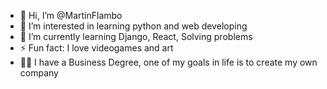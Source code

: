 - 👋 Hi, I’m @MartinFlambo
- 👀 I’m interested in learning python and web developing
- 🌱 I’m currently learning Django, React, Solving problems
- ⚡ Fun fact: I love videogames and art
- 👨‍🎓 I have a Business Degree, one of my goals in life is to create my own company

  
<!---
MartinFlambo/MartinFlambo is a ✨ special ✨ repository because its `README.md` (this file) appears on your GitHub profile.
You can click the Preview link to take a look at your changes.
--->
